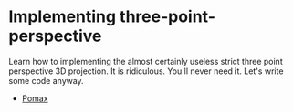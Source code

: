 # Implementing three-point-perspective

Learn how to implementing the almost certainly useless strict three point perspective 3D projection. It is ridiculous. You'll never need it. Let's write some code anyway.

- [Pomax](http://twitter.com/TheRealPomax)
